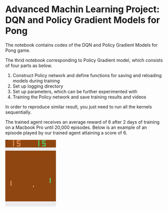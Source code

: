 # Advanced Machin Learning Project: DQN and Policy Gradient Models for Pong
The notebook contains codes of the DQN and Policy Gradient Models for Pong game.










The thrid notebook corresponding to Policy Gradient model, which consists of four parts as below.
1. Construct Policy network and define functions for saving and reloading models during training
2. Set up logging directory
3. Set up parameters, which can be further experimented with
4. Training the Policy network and save training results and videos

In order to reproduce similar result, you just need to run all the kernels sequentially. 

The trained agent receives an average reward of 6 after 2 days of training on a Macbook Pro until 20,000 episodes.
Below is an example of an episode played by our trained agent attaining a score of 6.

![image](https://github.com/xiaorongY/Advanced-Machin-Learning-Project/blob/master/pg_reward%3D6.gif)
